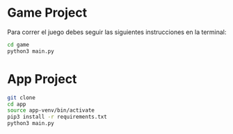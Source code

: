 # Game Project

Para correr el juego debes seguir las siguientes instrucciones en la terminal:

```sh
cd game
python3 main.py
```

# App Project

```sh
git clone
cd app
source app-venv/bin/activate
pip3 install -r requirements.txt
python3 main.py
```